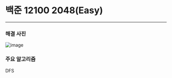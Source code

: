 # 백준 12100 2048(Easy)

---

### 해결 사진

![image](https://user-images.githubusercontent.com/41224549/88282247-1ef34e80-cd24-11ea-8a9c-5c53507ab2d5.png)


### 주요 알고리즘

DFS